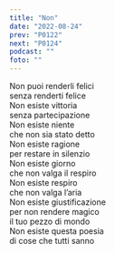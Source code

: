 ```yaml
---
title: "Non"
date: "2022-08-24"
prev: "P0122"
next: "P0124"
podcast: ""
foto: ""
---
```


Non puoi renderli felici  
senza renderti felice  
Non esiste vittoria  
senza partecipazione  
Non esiste niente  
che non sia stato detto  
Non esiste ragione  
per restare in silenzio  
Non esiste giorno  
che non valga il respiro  
Non esiste respiro  
che non valga l’aria  
Non esiste giustificazione  
per non rendere magico  
il tuo pezzo di mondo  
Non esiste questa poesia  
di cose che tutti sanno
